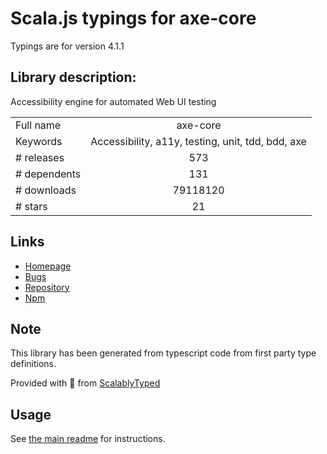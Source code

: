 
# Scala.js typings for axe-core

Typings are for version 4.1.1

## Library description:
Accessibility engine for automated Web UI testing

|                    |                 |
| ------------------ | :-------------: |
| Full name          | axe-core |
| Keywords           | Accessibility, a11y, testing, unit, tdd, bdd, axe |
| # releases         | 573 |
| # dependents       | 131 |
| # downloads        | 79118120 |
| # stars            | 21 |

## Links
- [Homepage](https://www.deque.com/axe/)
- [Bugs](https://github.com/dequelabs/axe-core/issues)
- [Repository](https://github.com/dequelabs/axe-core)
- [Npm](https://www.npmjs.com/package/axe-core)
    


## Note
This library has been generated from typescript code from first party type definitions.

Provided with :purple_heart: from [ScalablyTyped](https://github.com/oyvindberg/ScalablyTyped)

## Usage
See [the main readme](../../readme.md) for instructions.


